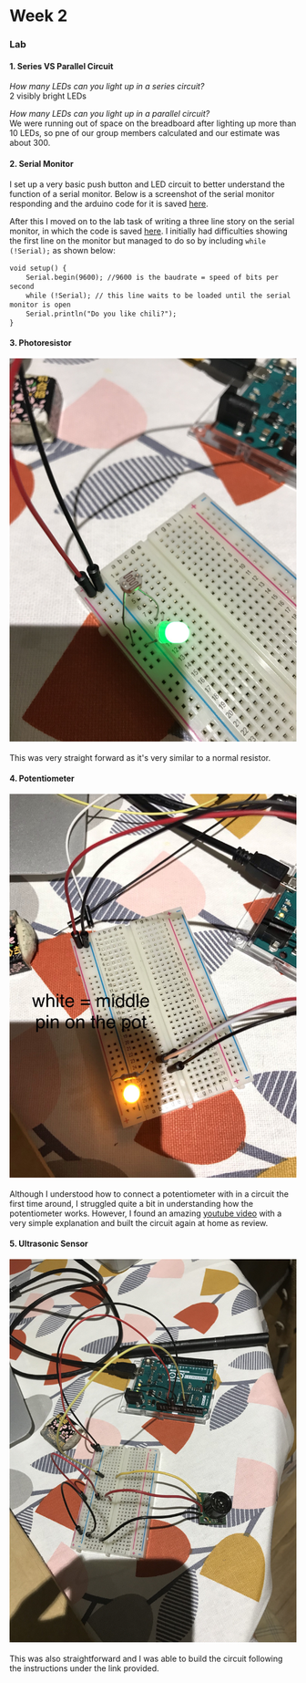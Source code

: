 # Week 2

### Lab

#### 1. Series VS Parallel Circuit

*How many LEDs can you light up in a series circuit?*  
2 visibly bright LEDs

*How many LEDs can you light up in a parallel circuit?*  
We were running out of space on the breadboard after lighting up more than 10 LEDs, so pne of our group members calculated and our estimate was about 300.

#### 2. Serial Monitor
  
I set up a very basic push button and LED circuit to better understand the function of a serial monitor. Below is a screenshot of the serial monitor responding and the arduino code for it is saved [here](../tree/master/Week201).  
  
After this I moved on to the lab task of writing a three line story on the serial monitor, in which the code is saved [here](../tree/master/Week201). I initially had difficulties showing the first line on the monitor but managed to do so by including `while (!Serial);` as shown below:

    void setup() {
        Serial.begin(9600); //9600 is the baudrate = speed of bits per second
        while (!Serial); // this line waits to be loaded until the serial monitor is open
        Serial.println("Do you like chili?");
    }

#### 3. Photoresistor
  
<img src="photoresistor.jpg" width="600"><br><br>
This was very straight forward as it's very similar to a normal resistor.

#### 4. Potentiometer

<img src="potentiometer.jpg" width="600"><br><br>
Although I understood how to connect a potentiometer with in a circuit the first time around, I struggled quite a bit in understanding how the potentiometer works. However, I found an amazing [youtube video](https://www.youtube.com/watch?v=MImq6R6QCgg) with a very simple explanation and built the circuit again at home as review.

#### 5. Ultrasonic Sensor

<img src="sensor.jpg" width="600"><br><br>
This was also straightforward and I was able to build the circuit following the instructions under the link provided.